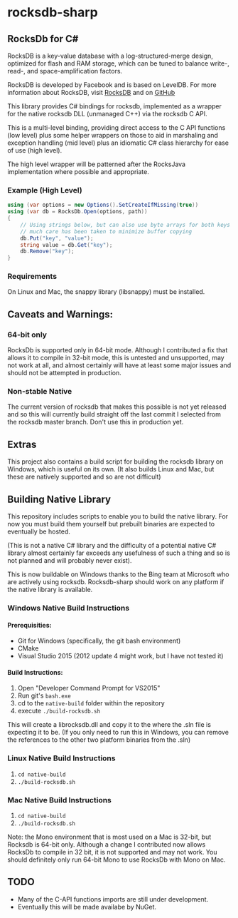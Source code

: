 ﻿# rocksdb-sharp

## RocksDb for C# #
RocksDB is a key-value database with a log-structured-merge design, optimized for flash and RAM storage,
which can be tuned to balance write-, read-, and space-amplification factors.

RocksDB is developed by Facebook and is based on LevelDB.
For more information about RocksDB, visit [RocksDB](http://rocksdb.org/) and on [GitHub](https://github.com/facebook/rocksdb)

This library provides C# bindings for rocksdb, implemented as a wrapper for the native rocksdb DLL (unmanaged C++) via the rocksdb C API.

This is a multi-level binding, 
providing direct access to the C API functions (low level) 
plus some helper wrappers on those to aid in marshaling and exception handling (mid level) 
plus an idiomatic C# class hierarchy for ease of use (high level).

The high level wrapper will be patterned after the RocksJava implementation where possible and appropriate.

### Example (High Level)

```csharp
using (var options = new Options().SetCreateIfMissing(true))
using (var db = RocksDb.Open(options, path))
{
    // Using strings below, but can also use byte arrays for both keys and values
	// much care has been taken to minimize buffer copying
    db.Put("key", "value");
    string value = db.Get("key");
    db.Remove("key");
}
```

### Requirements

On Linux and Mac, the snappy library (libsnappy) must be installed.

## Caveats and Warnings:

### 64-bit only
RocksDb is supported only in 64-bit mode. Although I contributed a fix that allows it to compile in 32-bit mode, this is untested and unsupported, may not work at all, and almost certainly will have at least some major issues and should not be attempted in production.

### Non-stable Native
The current version of rocksdb that makes this possible is not yet released and so this will currently build straight off the last commit I selected from the rocksdb master branch. Don't use this in production yet.

## Extras

This project also contains a build script for building the rocksdb library on Windows, which is useful on its own.  (It also builds Linux and Mac, but these are natively supported and so are not difficult)

## Building Native Library

This repository includes scripts to enable you to build the native library. For now you must build them yourself but prebuilt binaries are expected to eventually be hosted.

(This is not a native C# library and the difficulty of a potential native C# library almost certainly far exceeds any usefulness of such a thing and so is not planned and will probably never exist).

This is now buildable on Windows thanks to the Bing team at Microsoft who are actively using rocksdb.  Rocksdb-sharp should work on any platform if the native library is available.

### Windows Native Build Instructions

#### Prerequisities:
* Git for Windows (specifically, the git bash environment)
* CMake
* Visual Studio 2015 (2012 update 4 might work, but I have not tested it)

#### Build Instructions:
1. Open "Developer Command Prompt for VS2015"
2. Run git's ```bash.exe```
3. cd to the ```native-build``` folder within the repository
4. execute ```./build-rocksdb.sh```

This will create a librocksdb.dll and copy it to the where the .sln file is expecting it to be.  (If you only need to run this in Windows, you can remove the references to the other two platform binaries from the .sln)

### Linux Native Build Instructions

1. ```cd native-build```
2. ```./build-rocksdb.sh```

### Mac Native Build Instructions

1. ```cd native-build```
2. ```./build-rocksdb.sh```

Note: the Mono environment that is most used on a Mac is 32-bit, but Rocksdb is 64-bit only. Although a change I contributed now allows RocksDb to compile in 32 bit, it is not supported and may not work.  You should definitely only run 64-bit Mono to use RocksDb with Mono on Mac.

## TODO

  * Many of the C-API functions imports are still under development.
  * Eventually this will be made availabe by NuGet.
  
